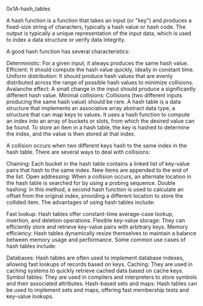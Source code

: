  0x1A-hash_tables

A hash function is a function that takes an input (or "key") and produces a fixed-size string of characters, typically a hash value or hash code. The output is typically a unique representation of the input data, which is used to index a data structure or verify data integrity.

A good hash function has several characteristics:

Deterministic: For a given input, it always produces the same hash value.
Efficient: It should compute the hash value quickly, ideally in constant time.
Uniform distribution: It should produce hash values that are evenly distributed across the range of possible hash values to minimize collisions.
Avalanche effect: A small change in the input should produce a significantly different hash value.
Minimal collisions: Collisions (two different inputs producing the same hash value) should be rare.
A hash table is a data structure that implements an associative array abstract data type, a structure that can map keys to values. It uses a hash function to compute an index into an array of buckets or slots, from which the desired value can be found. To store an item in a hash table, the key is hashed to determine the index, and the value is then stored at that index.

A collision occurs when two different keys hash to the same index in the hash table. There are several ways to deal with collisions:

Chaining: Each bucket in the hash table contains a linked list of key-value pairs that hash to the same index. New items are appended to the end of the list.
Open addressing: When a collision occurs, an alternate location in the hash table is searched for by using a probing sequence.
Double hashing: In this method, a second hash function is used to calculate an offset from the original index, providing a different location to store the collided item.
The advantages of using hash tables include:

Fast lookup: Hash tables offer constant-time average-case lookup, insertion, and deletion operations.
Flexible key-value storage: They can efficiently store and retrieve key-value pairs with arbitrary keys.
Memory efficiency: Hash tables dynamically resize themselves to maintain a balance between memory usage and performance.
Some common use cases of hash tables include:

Databases: Hash tables are often used to implement database indexes, allowing fast lookups of records based on keys.
Caching: They are used in caching systems to quickly retrieve cached data based on cache keys.
Symbol tables: They are used in compilers and interpreters to store symbols and their associated attributes.
Hash-based sets and maps: Hash tables can be used to implement sets and maps, offering fast membership tests and key-value lookups.
